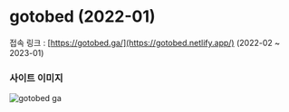 # gotobed (2022-01)


접속 링크 : [https://gotobed.ga/](https://gotobed.netlify.app/) (2022-02 ~ 2023-01)

### 사이트 이미지
![gotobed ga](https://user-images.githubusercontent.com/98271218/206256153-fff05bbc-bec6-485f-86f1-868eba3615d7.png)

